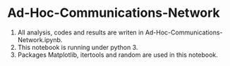 # Ad-Hoc-Communications-Network
1. All analysis, codes and results are writen in Ad-Hoc-Communications-Network.ipynb. 
2. This notebook is running under python 3.
3. Packages Matplotlib, itertools and random are used in this notebook.

